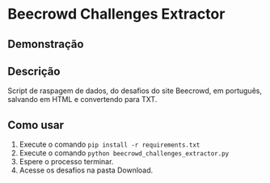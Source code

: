 # Beecrowd Challenges Extractor

## Demonstração

## Descrição

Script de raspagem de dados, do desafios do site Beecrowd, em português, salvando em HTML e convertendo para TXT.

## Como usar

1. Execute o comando `pip install -r requirements.txt`
2. Execute o comando `python beecrowd_challenges_extractor.py`
3. Espere o processo terminar.
4. Acesse os desafios na pasta Download.
